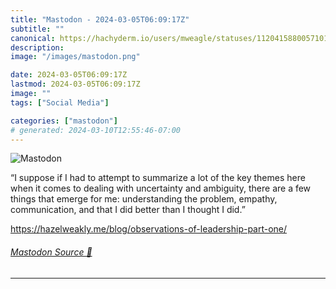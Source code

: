 ```yaml
---
title: "Mastodon - 2024-03-05T06:09:17Z"
subtitle: ""
canonical: https://hachyderm.io/users/mweagle/statuses/112041588005710130
description:
image: "/images/mastodon.png"

date: 2024-03-05T06:09:17Z
lastmod: 2024-03-05T06:09:17Z
image: ""
tags: ["Social Media"]

categories: ["mastodon"]
# generated: 2024-03-10T12:55:46-07:00
---
```

![Mastodon](/images/mastodon.png)

<p>“I suppose if I had to attempt to summarize a lot of the key themes here when it comes to dealing with uncertainty and ambiguity, there are a few things that emerge for me: understanding the problem, empathy, communication, and that I did better than I thought I did.”</p><p><a href="https://hazelweakly.me/blog/observations-of-leadership-part-one/" target="_blank" rel="nofollow noopener noreferrer" translate="no"><span class="invisible">https://</span><span class="ellipsis">hazelweakly.me/blog/observatio</span><span class="invisible">ns-of-leadership-part-one/</span></a></p>


###### [Mastodon Source 🐘](https://hachyderm.io/@mweagle/112041588005710130)

___
